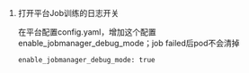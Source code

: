 1. 打开平台Job训练的日志开关

   在平台配置config.yaml，增加这个配置enable_jobmanager_debug_mode；job failed后pod不会清掉

    `enable_jobmanager_debug_mode: true`

